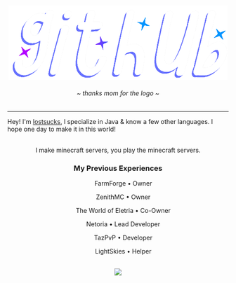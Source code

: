 <div align="center">
	<img src="https://github.com/lostsucks/lostsucks/blob/main/image_2024-08-21_193427479.png?raw=true" width=500 />
	<h6>~ <i>thanks mom for the logo</i> ~</h6>
</div>

<hr />

Hey! I'm [lostsucks](https://github.com/lostsucks), I specialize in Java & know a few other languages. I hope one day to make it in this world!

<br />

<div align="center">
	I make minecraft servers, you play the minecraft servers.
	<h3>My Previous Experiences</h3>
	<ol>
		<p>FarmForge • Owner</p>
		<p>ZenithMC • Owner</p>
		<p>The World of Eletria • Co-Owner</p>
		<p>Netoria • Lead Developer</p>
		<p>TazPvP • Developer</p>
		<p>LightSkies • Helper</p>
	</ol>
</div>

<div align="center">
	<br />
	<img src="https://github-readme-stats.vercel.app/api?username=lostsucks&theme=tokyonight">
</div>
